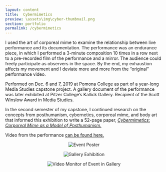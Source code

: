 ```yaml
---
layout: content
title:  Cybermimetics
preview: \assets\img\cyber-thumbnail.png
section: portfolio
permalink: /cybermimetics
---
```


I used the art of corporeal mime to examine the relationship between live performance and its documentation. The performance was an endurance piece, in which I performed a 3-minute composition 10 times in a row next to a pre-recorded film of the performance and a mirror. The audience could freely participate as observers in the space. By the end, my exhaustion affects my movement and I deviate more and more from the “original” performance video. 

Performed on Dec. 6 and 7, 2019 at Pomona College as part of a year-long Media Studies capstone project. A gallery document of the performance was later exhibited at Pitzer College’s Kallick Gallery. Recipient of the Scott Winslow Award in Media Studies.

In the second semester of my capstone, I continued research on the concepts from posthumanism, cybernetics, corporeal mime, and body art that informed this exhibition to write a 52-page paper, <a href="https://static1.squarespace.com/static/5eb5a9a60d283f416056d5c2/t/5ec2ace09053c9535e8b9ab1/1589816547872/Culhane+Capstone+Cybermimetics+Final+Version.pdf"><i>Cybermimetics: Corporeal Mime as a Model of Posthumanism.</i></a>


Video from the performance <a href="https://www.mediavaccine.org/work/eric-culhane">can be found here.</a>

<p align="center"><img src="\assets\img\CybermimeticsPoster.jpg" alt="Event Poster"></p>
<p align="center"><img src="\assets\img\CyberGallery1.jpg" alt="Gallery Exhibition"></p>
<p align="center"><img src="\assets\img\CyberGallery2.jpg" alt="Video Monitor of Event in Gallery"></p>


